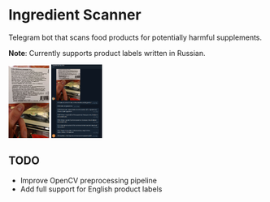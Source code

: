 # Ingredient Scanner

Telegram bot that scans food products for potentially harmful supplements.

**Note**: Currently supports product labels written in Russian.

<p float="left">
  <img src="assets/image_to_scan.jpg" width="80" />
  <img src="assets/scan_results.png" width="100" /> 
</p>

## TODO

* Improve OpenCV preprocessing pipeline
* Add full support for English product labels